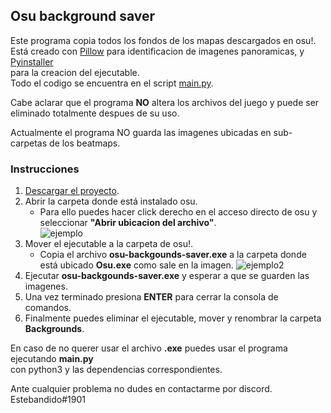 ## Osu background saver

Este programa copia todos los fondos de los mapas descargados en osu!.  
Está creado con [Pillow](https://github.com/python-pillow/Pillow) para identificacion de imagenes panoramicas, y [Pyinstaller](https://github.com/pyinstaller/pyinstaller)  
para la creacion del ejecutable.  
Todo el codigo se encuentra en el script [main.py](https://github.com/estebandido0/osu-backgrounds-saver/blob/master/main.py).  

Cabe aclarar que el programa **NO** altera los archivos del juego y puede ser  
eliminado totalmente despues de su uso.

Actualmente el programa NO guarda las imagenes ubicadas en sub-carpetas de los beatmaps.


### Instrucciones

1. [Descargar el proyecto](https://github.com/estebandido0/osu-backgrounds-saver/archive/master.zip).
2. Abrir la carpeta donde está instalado osu.  
   * Para ello puedes hacer click derecho en el acceso directo de osu y  
   seleccionar **"Abrir ubicacion del archivo"**.  
   ![ejemplo](https://cdn.discordapp.com/attachments/736818438244270150/817528793114869790/unknown.png)
3. Mover el ejecutable a la carpeta de osu!.
    * Copia el archivo **osu-backgounds-saver.exe** a la carpeta donde  
    está ubicado **Osu.exe** como sale en la imagen.
    ![ejemplo2](https://cdn.discordapp.com/attachments/736818438244270150/817532065859764264/unknown.png)
4. Ejecutar **osu-backgounds-saver.exe** y esperar a que se guarden las imagenes.
5. Una vez terminado presiona **ENTER** para cerrar la consola de comandos.
6. Finalmente puedes eliminar el ejecutable, mover y renombrar la carpeta **Backgrounds**.


En caso de no querer usar el archivo **.exe** puedes usar el programa ejecutando **main.py**  
con python3 y las dependencias correspondientes.

    
Ante cualquier problema no dudes en contactarme por discord. 
Estebandido#1901
